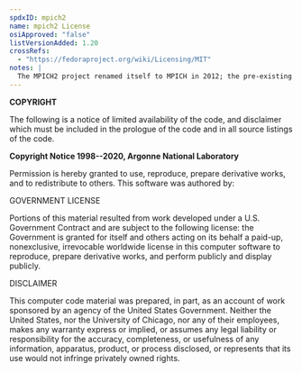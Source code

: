 ```yaml
---
spdxID: mpich2
name: mpich2 License
osiApproved: "false"
listVersionAdded: 1.20
crossRefs: 
  - "https://fedoraproject.org/wiki/Licensing/MIT"
notes: |
  The MPICH2 project renamed itself to MPICH in 2012; the pre-existing license ID `mpich2` is retained here.
---
```


**COPYRIGHT**

The following is a notice of limited availability of the code, and disclaimer which must be included in the prologue of the code and in all source listings of the code.

**Copyright Notice 1998--2020, Argonne National Laboratory**

Permission is hereby granted to use, reproduce, prepare derivative works, and to redistribute to others. This software was authored by:

GOVERNMENT LICENSE

Portions of this material resulted from work developed under a U.S. Government Contract and are subject to the following license: the Government is granted for itself and others acting on its behalf a paid-up, nonexclusive, irrevocable worldwide license in this computer software to reproduce, prepare derivative works, and perform publicly and display publicly.

DISCLAIMER

This computer code material was prepared, in part, as an account of work sponsored by an agency of the United States Government. Neither the United States, nor the University of Chicago, nor any of their employees, makes any warranty express or implied, or assumes any legal liability or responsibility for the accuracy, completeness, or usefulness of any information, apparatus, product, or process disclosed, or represents that its use would not infringe privately owned rights.
